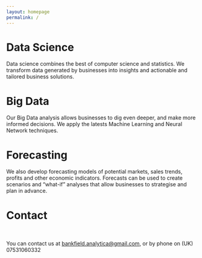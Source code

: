 ```yaml
---
layout: homepage
permalink: /
---
```

    
<div id="main" role="main">
  <div class="wrap">
    <div class="page-title">
            <h1></h1>
    </div>

<div class="archive-wrap">
<div class="page-content">
<div class="tiles">

<div class="tile">
  <h1>Data Science</h1>
  <p>Data science combines the best of computer science and statistics. We transform data generated by businesses into insights and actionable and tailored business solutions.</p>
</div><!-- /.tile -->

<div class="tile">
  <h1>Big Data</h1>
  <p>Our Big Data analysis allows businesses to dig even deeper, and make more informed decisions. We apply the latests Machine Learning and Neural Network techniques.</p>
</div><!-- /.tile -->

<div class="tile">
  <h1>Forecasting</h1>
  <p>We also develop forecasting models of potential markets, sales trends, profits and other economic indicators. Forecasts can be used to create scenarios and “what-if” analyses that allow businesses to strategise and plan in advance.</p>
</div><!-- /.tile -->

<div class="tile">
  <h1>Contact</h1>
  <p>You can contact us at <a href="mailto:bankfield.analytica@gmail.com">bankfield.analytica@gmail.com</a>, or by phone on (UK) 07531060332</p>
</div><!-- /.tile -->

</div><!-- /.tiles -->
</div><!-- /.page-content -->
</div><!-- /.archive-wrap -->

</div><!-- /.wrap -->
</div><!-- /#main -->
